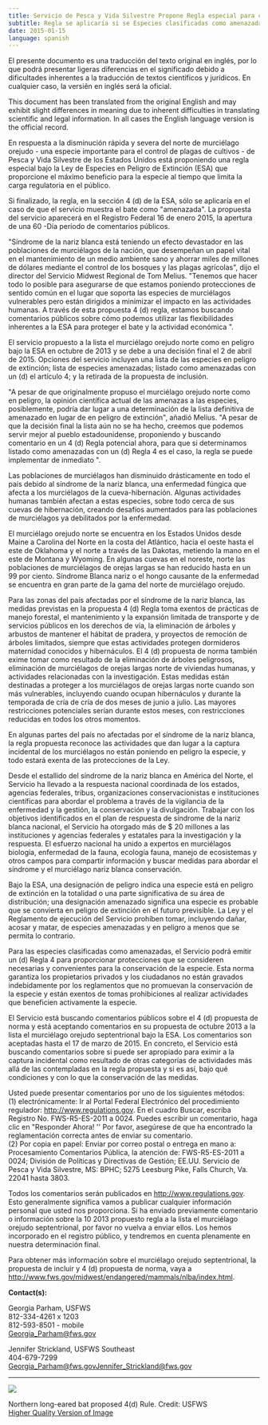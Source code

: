 ```yaml
---
title: Servicio de Pesca y Vida Silvestre Propone Regla especial para centrarse Protecciones para el norte de Largo-Espigado Bat
subtitle: Regla se aplicaría si se Especies clasificadas como amenazadas bajo la Ley de Especies en Peligro
date: 2015-01-15
language: spanish
---
```


El presente documento es una traducción del texto original en inglés, por lo que podrá presentar ligeras diferencias en el significado debido a dificultades inherentes a la traducción de textos científicos y jurídicos. En cualquier caso, la versiên en inglés será la oficial.

This document has been translated from the original English and may exhibit slight differences in meaning due to inherent difficulties in translating scientific and legal information. In all cases the English language version is the official record.

En respuesta a la disminución rápida y severa del norte de murciélago orejudo - una especie importante para el control de plagas de cultivos - de Pesca y Vida Silvestre de los Estados Unidos está proponiendo una regla especial bajo la Ley de Especies en Peligro de Extinción (ESA) que proporcione el máximo beneficio para la especie al tiempo que limita la carga regulatoria en el público.

Si finalizado, la regla, en la sección 4 (d) de la ESA, sólo se aplicaría en el caso de que el servicio muestra el bate como "amenazada". La propuesta del servicio aparecerá en el Registro Federal 16 de enero 2015, la apertura de una 60 -Día período de comentarios públicos.

"Síndrome de la nariz blanca está teniendo un efecto devastador en las poblaciones de murciélagos de la nación, que desempeñan un papel vital en el mantenimiento de un medio ambiente sano y ahorrar miles de millones de dólares mediante el control de los bosques y las plagas agrícolas", dijo el director del Servicio Midwest Regional de Tom Melius. "Tenemos que hacer todo lo posible para asegurarse de que estamos poniendo protecciones de sentido común en el lugar que soporta las especies de murciélagos vulnerables pero están dirigidos a minimizar el impacto en las actividades humanas. A través de esta propuesta 4 (d) regla, estamos buscando comentarios públicos sobre cómo podemos utilizar las flexibilidades inherentes a la ESA para proteger el bate y la actividad económica ".

El servicio propuesto a la lista el murciélago orejudo norte como en peligro bajo la ESA en octubre de 2013 y se debe a una decisión final el 2 de abril de 2015\. Opciones del servicio incluyen una lista de las especies en peligro de extinción; lista de especies amenazadas; listado como amenazadas con un (d) el artículo 4; y la retirada de la propuesta de inclusión.

"A pesar de que originalmente propuso el murciélago orejudo norte como en peligro, la opinión científica actual de las amenazas a las especies, posiblemente, podría dar lugar a una determinación de la lista definitiva de amenazado en lugar de en peligro de extinción", añadió Melius. "A pesar de que la decisión final la lista aún no se ha hecho, creemos que podemos servir mejor al pueblo estadounidense, proponiendo y buscando comentario en un 4 (d) Regla potencial ahora, para que si determinamos listado como amenazadas con un (d) Regla 4 es el caso, la regla se puede implementar de inmediato ".

Las poblaciones de murciélagos han disminuido drásticamente en todo el país debido al síndrome de la nariz blanca, una enfermedad fúngica que afecta a los murciélagos de la cueva-hibernación. Algunas actividades humanas también afectan a estas especies, sobre todo cerca de sus cuevas de hibernación, creando desafíos aumentados para las poblaciones de murciélagos ya debilitados por la enfermedad.

El murciélago orejudo norte se encuentra en los Estados Unidos desde Maine a Carolina del Norte en la costa del Atlántico, hacia el oeste hasta el este de Oklahoma y el norte a través de las Dakotas, metiendo la mano en el este de Montana y Wyoming. En algunas cuevas en el noreste, norte las poblaciones de murciélagos de orejas largas se han reducido hasta en un 99 por ciento. Síndrome Blanca nariz o el hongo causante de la enfermedad se encuentra en gran parte de la gama del norte de murciélago orejudo.

Para las zonas del país afectadas por el síndrome de la nariz blanca, las medidas previstas en la propuesta 4 (d) Regla toma exentos de prácticas de manejo forestal, el mantenimiento y la expansión limitada de transporte y de servicios públicos en los derechos de vía, la eliminación de árboles y arbustos de mantener el hábitat de pradera, y proyectos de remoción de árboles limitados, siempre que estas actividades protegen dormideros maternidad conocidos y hibernáculos. El 4 (d) propuesta de norma también exime tomar como resultado de la eliminación de árboles peligrosos, eliminación de murciélagos de orejas largas norte de viviendas humanas, y actividades relacionadas con la investigación. Estas medidas están destinadas a proteger a los murciélagos de orejas largas norte cuando son más vulnerables, incluyendo cuando ocupan hibernáculos y durante la temporada de cría de cría de dos meses de junio a julio. Las mayores restricciones potenciales serían durante estos meses, con restricciones reducidas en todos los otros momentos.

En algunas partes del país no afectadas por el síndrome de la nariz blanca, la regla propuesta reconoce las actividades que dan lugar a la captura incidental de los murciélagos no están poniendo en peligro la especie, y todo estará exenta de las protecciones de la Ley.

Desde el estallido del síndrome de la nariz blanca en América del Norte, el Servicio ha llevado a la respuesta nacional coordinada de los estados, agencias federales, tribus, organizaciones conservacionistas e instituciones científicas para abordar el problema a través de la vigilancia de la enfermedad y la gestión, la conservación y la divulgación. Trabajar con los objetivos identificados en el plan de respuesta de síndrome de la nariz blanca nacional, el Servicio ha otorgado más de $ 20 millones a las instituciones y agencias federales y estatales para la investigación y la respuesta. El esfuerzo nacional ha unido a expertos en murciélagos biología, enfermedad de la fauna, ecología fauna, manejo de ecosistemas y otros campos para compartir información y buscar medidas para abordar el síndrome y el murciélago nariz blanca conservación.

Bajo la ESA, una designación de peligro indica una especie está en peligro de extinción en la totalidad o una parte significativa de su área de distribución; una designación amenazado significa una especie es probable que se convierta en peligro de extinción en el futuro previsible. La Ley y el Reglamento de ejecución del Servicio prohíben tomar, incluyendo dañar, acosar y matar, de especies amenazadas y en peligro a menos que se permita lo contrario.

Para las especies clasificadas como amenazadas, el Servicio podrá emitir un (d) Regla 4 para proporcionar protecciones que se consideren necesarias y convenientes para la conservación de la especie. Esta norma garantiza los propietarios privados y los ciudadanos no están gravados indebidamente por los reglamentos que no promuevan la conservación de la especie y están exentos de tomas prohibiciones al realizar actividades que beneficien activamente la especie.

El Servicio está buscando comentarios públicos sobre el 4 (d) propuesta de norma y está aceptando comentarios en su propuesta de octubre 2013 a la lista el murciélago orejudo septentrional bajo la ESA. Los comentarios son aceptadas hasta el 17 de marzo de 2015\. En concreto, el Servicio está buscando comentarios sobre si puede ser apropiado para eximir a la captura incidental como resultado de otras categorías de actividades más allá de las contempladas en la regla propuesta y si es así, bajo qué condiciones y con lo que la conservación de las medidas.

Usted puede presentar comentarios por uno de los siguientes métodos:  
(1) electrónicamente: Ir al Portal Federal Electrónico del procedimiento regulador: http://www.regulations.gov. En el cuadro Buscar, escriba Registro No. FWS-R5-ES-2011 a 0024\. Puedes escribir un comentario, haga clic en "Responder Ahora! '' Por favor, asegúrese de que ha encontrado la reglamentación correcta antes de enviar su comentario.  
(2) Por copia en papel: Enviar por correo postal o entrega en mano a: Procesamiento Comentarios Pública, la atención de: FWS-R5-ES-2011 a 0024; División de Políticas y Directivas de Gestión; EE.UU. Servicio de Pesca y Vida Silvestre, MS: BPHC; 5275 Leesburg Pike, Falls Church, Va. 22041 hasta 3803.

Todos los comentarios serán publicados en http://www.regulations.gov. Esto generalmente significa vamos a publicar cualquier información personal que usted nos proporciona. Si ha enviado previamente comentario o información sobre la 10 2013 propuesto regla a la lista el murciélago orejudo septentrional, por favor no vuelva a enviar ellos. Los hemos incorporado en el registro público, y tendremos en cuenta plenamente en nuestra determinación final.

Para obtener más información sobre el murciélago orejudo septentrional, la propuesta de incluir y 4 (d) propuesta de norma, vaya a http://www.fws.gov/midwest/endangered/mammals/nlba/index.html.

**Contact(s):**  

Georgia Parham, USFWS   
812-334-4261 x 1203  
812-593-8501 - mobile  
[Georgia_Parham@fws.gov](mailto:Georgia_Parham@fws.gov)

Jennifer Strickland, USFWS Southeast  
404-679-7299  
[Georgia_Parham@fws.gov](mailto:Georgia_Parham@fws.gov?subject=Northern%20long-eared%20bat)[Jennifer_Strickland@fws.gov](mailto:Jennifer_Strickland@fws.gov?subject=Northern%20long-eared%20bat)

* * *

![](images/newsUploads/newsThumbs/newsImageThumbEE5B10EA-E897-240A-FB04B1DCEC512C96.jpg)

Northern long-eared bat proposed 4(d) Rule. Credit: USFWS  
[Higher Quality Version of Image](http://www.fws.gov/southeast/news/2015/nleb-map-300.gif)
